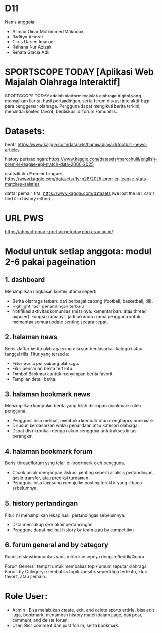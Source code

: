# D11
Nama anggota:
- Ahmad Omar Mohammed Maknoon
- Raditya Amoret
- Chris Darren Imanuel
- Raihana Nur Azizah
- Renata Gracia Adli


# SPORTSCOPE TODAY [Aplikasi Web Majalah Olahraga Interaktif]
SPORTSCOPE TODAY adalah platform majalah olahraga digital yang menyajikan berita, hasil pertandingan, serta forum diskusi interaktif bagi para penggemar olahraga. Pengguna dapat mengikuti berita terkini, menandai konten favorit, berdiskusi di forum komunitas.


# Datasets:
berita:https://www.kaggle.com/datasets/hammadjavaid/football-news-articles 

history pertandingan: https://www.kaggle.com/datasets/marcohuiii/english-premier-league-epl-match-data-2000-2025

statistik tim Premier League: https://www.kaggle.com/datasets/flynn28/2025-premier-league-stats-matches-salaries

daftar pemain fifa: https://www.kaggle.com/datasets (we lost the url, can't find it in history either)


# URL PWS
https://ahmad-omar-sportscopetoday.pbp.cs.ui.ac.id/

# Modul untuk setiap anggota: modul 2-6 pakai pageination
## 1. dashboard
Menampilkan ringkasan konten utama seperti:
- Berita olahraga terbaru dari berbagai cabang (football, basketball, dll).
- Highlight hasil pertandingan terbaru
- Notifikasi aktivitas komunitas (misalnya: komentar baru atau thread populer).
Fungsi utamanya: jadi beranda utama pengguna untuk memantau semua update penting secara cepat.

## 2. halaman news 
Berisi daftar berita olahraga yang disusun berdasarkan kategori atau tanggal rilis.
Fitur yang tersedia:
- Filter berita per cabang olahraga.
- Fitur pencarian berita tertentu.
- Tombol Bookmark untuk menyimpan berita favorit.
- Tampilan detail berita.

## 3. halaman bookmark news
Menampilkan kumpulan berita yang telah disimpan (bookmark) oleh pengguna.
- Pengguna bisa melihat, membuka kembali, atau menghapus bookmark.
- Disusun berdasarkan waktu penandaan atau kategori olahraga.
- Dapat disinkronkan dengan akun pengguna untuk akses lintas perangkat.

## 4. halaman bookmark forum
Berisi thread/forum yang telah di-bookmark oleh pengguna.
- Cocok untuk menyimpan diskusi penting seperti analisis pertandingan, gosip transfer, atau prediksi turnamen.
- Pengguna bisa langsung menuju ke posting terakhir yang dibaca sebelumnya.

## 5. history pertandingan
Fitur ini menampilkan rekap hasil pertandingan sebelumnya.
- Data mencakup skor akhir pertandingan.
- Pengguna dapat melihat history by team atau by competition.

## 6. forum general and by category
Ruang diskusi komunitas yang mirip konsepnya dengan Reddit/Quora.

Forum General: tempat untuk membahas topik umum seputar olahraga.
Forum by Category: membahas topik spesifik seperti liga tertentu, klub favorit, atau pemain.

# Role User: 
- Admin : Bisa melakukan create, edit, and delete sports article, bisa edit juga, bookmark, menambah history match dalam page, dan post, comment, and delete forum.
- User: Bisa comment dan post forum, serta bookmark.



